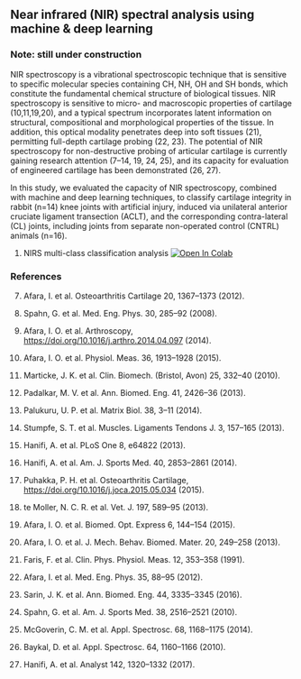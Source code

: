 ## Near infrared (NIR) spectral analysis using machine & deep learning

### Note: still under construction

NIR spectroscopy is a vibrational spectroscopic technique that is sensitive to specific molecular species containing
CH, NH, OH and SH bonds, which constitute the fundamental chemical structure of biological tissues. NIR spectroscopy is sensitive to micro- and macroscopic properties of cartilage (10,11,19,20), and a typical spectrum incorporates latent information on structural, compositional and morphological properties of the tissue. In addition, this optical modality penetrates deep into soft tissues (21), permitting full-depth cartilage probing (22, 23). The potential of NIR spectroscopy for non-destructive probing of articular cartilage is currently gaining research attention (7–14, 19, 24, 25), and its capacity for evaluation of engineered cartilage has been demonstrated (26, 27).

In this study, we evaluated the capacity of NIR spectroscopy, combined with machine and deep learning techniques, to classify cartilage integrity in rabbit (n=14) knee joints with artificial injury, induced via unilateral anterior cruciate ligament transection (ACLT), and the corresponding contra-lateral (CL) joints, including joints from separate non-operated control (CNTRL) animals (n=16).

1. NIRS multi-class classification analysis [![Open In Colab](https://colab.research.google.com/assets/colab-badge.svg)](https://colab.research.google.com/drive/1msPHAviwc64HIsq9eZGcrzR7MDdlZtuw#scrollTo=rCGsYlc15xdU&uniqifier=1)


### References
7. Afara, I. et al. Osteoarthritis Cartilage 20, 1367–1373 (2012).

8. Spahn, G. et al. Med. Eng. Phys. 30, 285–92 (2008).

9. Afara, I. O. et al. Arthroscopy, https://doi.org/10.1016/j.arthro.2014.04.097
(2014).

10. Afara, I. O. et al. Physiol. Meas. 36, 1913–1928 (2015).

11. Marticke, J. K. et al. Clin. Biomech. (Bristol, Avon) 25, 332–40 (2010).

12. Padalkar, M. V. et al. Ann. Biomed. Eng. 41, 2426–36 (2013).

13. Palukuru, U. P. et al. Matrix Biol. 38, 3–11 (2014).

14. Stumpfe, S. T. et al. Muscles. Ligaments Tendons J. 3, 157–165 (2013).

15. Hanifi, A. et al. PLoS One 8, e64822 (2013).

16. Hanifi, A. et al. Am. J. Sports Med. 40, 2853–2861 (2014).

17. Puhakka, P. H. et al. Osteoarthritis Cartilage, https://doi.org/10.1016/j.joca.2015.05.034 (2015).

18. te Moller, N. C. R. et al. Vet. J. 197, 589–95 (2013).

19. Afara, I. O. et al. Biomed. Opt. Express 6, 144–154 (2015).

20. Afara, I. O. et al. J. Mech. Behav. Biomed. Mater. 20, 249–258 (2013).

21. Faris, F. et al. Clin. Phys. Physiol. Meas. 12, 353–358 (1991).

22. Afara, I. et al. Med. Eng. Phys. 35, 88–95 (2012).

23. Sarin, J. K. et al. Ann. Biomed. Eng. 44, 3335–3345 (2016).

24. Spahn, G. et al. Am. J. Sports Med. 38, 2516–2521 (2010).

25. McGoverin, C. M. et al. Appl. Spectrosc. 68, 1168–1175 (2014).

26. Baykal, D. et al. Appl. Spectrosc. 64, 1160–1166 (2010).

27. Hanifi, A. et al. Analyst 142, 1320–1332 (2017).

